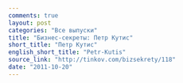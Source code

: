 ```yaml
---
comments: true
layout: post
categories: "Все выпуски"
title: "Бизнес-секреты: Петр Кутис"
short_title: "Петр Кутис"
english_short_title: "Petr-Kutis"
source_link: "http://tinkov.com/bizsekrety/118"
date: "2011-10-20"
---
```

